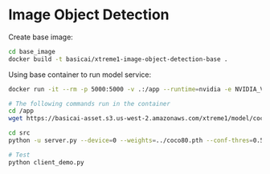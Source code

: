 # Image Object Detection

Create base image:
```bash
cd base_image
docker build -t basicai/xtreme1-image-object-detection-base .
```

Using base container to run model service:
```bash
docker run -it --rm -p 5000:5000 -v .:/app --runtime=nvidia -e NVIDIA_VISIBLE_DEVICES=0 -m 32G --memory-reservation 8G --cpu-shares=80 --shm-size=32G xtreme1-image-object-detection-base env LANG=C.UTF-8 /bin/bash

# The following commands run in the container
cd /app
wget https://basicai-asset.s3.us-west-2.amazonaws.com/xtreme1/model/coco80.pth

cd src
python -u server.py --device=0 --weights=../coco80.pth --conf-thres=0.5 --port=5000

# Test
python client_demo.py
```
